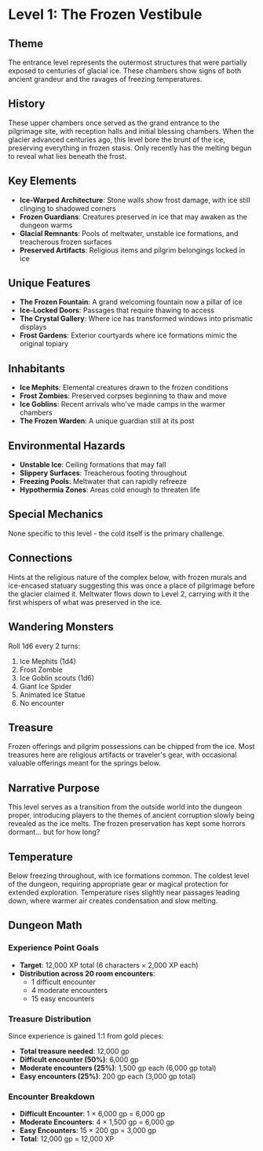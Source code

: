 # Level 1: The Frozen Vestibule

## Theme

The entrance level represents the outermost structures that were partially exposed to centuries of glacial ice. These chambers show signs of both ancient grandeur and the ravages of freezing temperatures.

## History

These upper chambers once served as the grand entrance to the pilgrimage site, with reception halls and initial blessing chambers. When the glacier advanced centuries ago, this level bore the brunt of the ice, preserving everything in frozen stasis. Only recently has the melting begun to reveal what lies beneath the frost.

## Key Elements

- **Ice-Warped Architecture**: Stone walls show frost damage, with ice still clinging to shadowed corners
- **Frozen Guardians**: Creatures preserved in ice that may awaken as the dungeon warms
- **Glacial Remnants**: Pools of meltwater, unstable ice formations, and treacherous frozen surfaces
- **Preserved Artifacts**: Religious items and pilgrim belongings locked in ice

## Unique Features

- **The Frozen Fountain**: A grand welcoming fountain now a pillar of ice
- **Ice-Locked Doors**: Passages that require thawing to access
- **The Crystal Gallery**: Where ice has transformed windows into prismatic displays
- **Frost Gardens**: Exterior courtyards where ice formations mimic the original topiary

## Inhabitants

- **Ice Mephits**: Elemental creatures drawn to the frozen conditions
- **Frost Zombies**: Preserved corpses beginning to thaw and move
- **Ice Goblins**: Recent arrivals who've made camps in the warmer chambers
- **The Frozen Warden**: A unique guardian still at its post

## Environmental Hazards

- **Unstable Ice**: Ceiling formations that may fall
- **Slippery Surfaces**: Treacherous footing throughout
- **Freezing Pools**: Meltwater that can rapidly refreeze
- **Hypothermia Zones**: Areas cold enough to threaten life

## Special Mechanics

None specific to this level - the cold itself is the primary challenge.

## Connections

Hints at the religious nature of the complex below, with frozen murals and ice-encased statuary suggesting this was once a place of pilgrimage before the glacier claimed it. Meltwater flows down to Level 2, carrying with it the first whispers of what was preserved in the ice.

## Wandering Monsters

Roll 1d6 every 2 turns:
1. Ice Mephits (1d4)
2. Frost Zombie
3. Ice Goblin scouts (1d6)
4. Giant Ice Spider
5. Animated Ice Statue
6. No encounter

## Treasure

Frozen offerings and pilgrim possessions can be chipped from the ice. Most treasures here are religious artifacts or traveler's gear, with occasional valuable offerings meant for the springs below.

## Narrative Purpose

This level serves as a transition from the outside world into the dungeon proper, introducing players to the themes of ancient corruption slowly being revealed as the ice melts. The frozen preservation has kept some horrors dormant... but for how long?

## Temperature

Below freezing throughout, with ice formations common. The coldest level of the dungeon, requiring appropriate gear or magical protection for extended exploration. Temperature rises slightly near passages leading down, where warmer air creates condensation and slow melting.

## Dungeon Math

### Experience Point Goals
- **Target**: 12,000 XP total (6 characters × 2,000 XP each)
- **Distribution across 20 room encounters**:
  - 1 difficult encounter
  - 4 moderate encounters
  - 15 easy encounters

### Treasure Distribution
Since experience is gained 1:1 from gold pieces:
- **Total treasure needed**: 12,000 gp
- **Difficult encounter (50%)**: 6,000 gp
- **Moderate encounters (25%)**: 1,500 gp each (6,000 gp total)
- **Easy encounters (25%)**: 200 gp each (3,000 gp total)

### Encounter Breakdown
- **Difficult Encounter**: 1 × 6,000 gp = 6,000 gp
- **Moderate Encounters**: 4 × 1,500 gp = 6,000 gp
- **Easy Encounters**: 15 × 200 gp = 3,000 gp
- **Total**: 12,000 gp = 12,000 XP